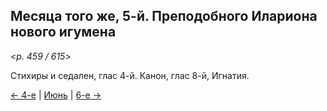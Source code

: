 
## Месяца того же, 5-й. Преподобного Илариона нового игумена

<*p. 459 / 615*>

Стихиры и седален, глас 4-й. Канон, глас 8-й, Игнатия. 

[← 4-е](06_04_EUR.ru.md) | [Июнь](README.md#5-й) | [6-е →](06_06_EUR.ru.md)
